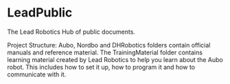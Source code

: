 # LeadPublic
The Lead Robotics Hub of public documents.

Project Structure: 
Aubo, Nordbo and DHRobotics folders contain official manuals and reference material. 
The TrainingMaterial folder contains learning material created by Lead Robotics to help you learn about the Aubo robot. 
This includes how to set it up, how to program it and how to communicate with it.
